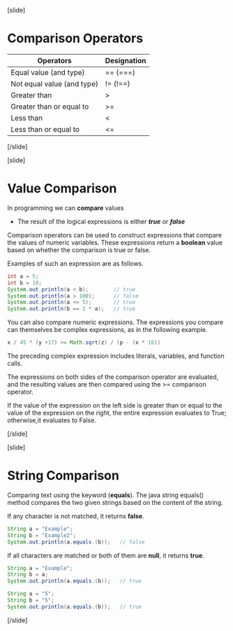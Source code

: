 [slide]
# Comparison Operators
|Operators|Designation|
|---------|-----------|
|Equal value (and type)|== (===)|
|Not equal value (and type)|!= (!==)|
|Greater than|>|
|Greater than or equal to|>=|
|Less than|<|
|Less than or equal to|<=|

[/slide]

[slide]
# Value Comparison
In programming we can **compare** values

  * The result of the logical expressions is either ***true*** or ***false***

Comparison operators can be used to construct expressions that compare the values of numeric variables. These expressions return a **boolean** value based on whether the comparison is true or false. 

Examples of such an expression are as follows.

```java
int a = 5;
int b = 10;
System.out.println(a < b);        // true
System.out.println(a > 100);      // false
System.out.println(a <= 5);       // true
System.out.println(b == 2 * a);   // true 
```
You can also compare numeric expressions. The expressions you compare can themselves be complex expressions, as in the following example.
```java
x / 45 * (y +17) >= Math.sqrt(z) / (p - (x * 16))
```
The preceding complex expression includes literals, variables, and function calls. 

The expressions on both sides of the comparison operator are evaluated, and the resulting values are then compared using the >= comparison operator. 

If the value of the expression on the left side is greater than or equal to the value of the expression on the right, the entire expression evaluates to True; otherwise,it evaluates to False.

[/slide]

[slide]
# String Comparison
Comparing text using the keyword (**equals**). The java string equals() method compares the two given strings based on the content of the string. 

If any character is not matched, it returns **false**. 

```java
String a = "Example";
String b = "Example2";
System.out.println(a.equals.(b));   // false
```

If all characters are matched or both of them are **null**, it returns **true**.

```java
String a = "Example";
String b = a;
System.out.println(a.equals.(b));   // true
```
```java
String a = "5";
String b = "5";
System.out.println(a.equals.(b));   // true 
```


[/slide]
